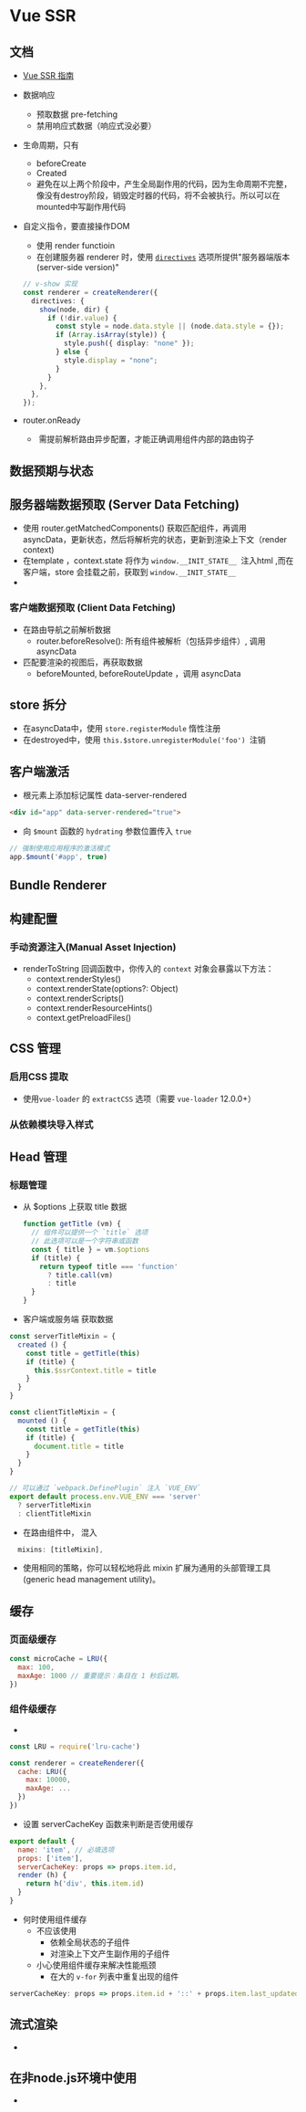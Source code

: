 # Vue SSR

## 文档 

* [Vue SSR 指南](https://ssr.vuejs.org/zh/#%E4%BB%80%E4%B9%88%E6%98%AF%E6%9C%8D%E5%8A%A1%E5%99%A8%E7%AB%AF%E6%B8%B2%E6%9F%93-ssr-%EF%BC%9F)



* 数据响应
  * 预取数据 pre-fetching
  * 禁用响应式数据（响应式没必要）

* 生命周期，只有
  * beforeCreate
  * Created
  * 避免在以上两个阶段中，产生全局副作用的代码，因为生命周期不完整，像没有destroy阶段，销毁定时器的代码，将不会被执行。所以可以在mounted中写副作用代码

* 自定义指令，要直接操作DOM

  * 使用 render functioin
  * 在创建服务器 renderer 时，使用 [`directives`](https://ssr.vuejs.org/zh/api/#directives) 选项所提供"服务器端版本(server-side version)"

  ```typescript
  // v-show 实现
  const renderer = createRenderer({
    directives: {
      show(node, dir) {
        if (!dir.value) {
          const style = node.data.style || (node.data.style = {});
          if (Array.isArray(style)) {
            style.push({ display: "none" });
          } else {
            style.display = "none";
          }
        }
      },
    },
  });
  ```

* router.onReady
  
  * ​	需提前解析路由异步配置，才能正确调用组件内部的路由钩子



## 数据预期与状态

## 服务器端数据预取 (Server Data Fetching)

*  使用 router.getMatchedComponents() 获取匹配组件，再调用 asyncData，更新状态，然后将解析完的状态，更新到渲染上下文（render context) 
* 在template ，context.state 将作为 `window.__INIT_STATE__ `注入html ,而在客户端，store 会挂载之前，获取到 `window.__INIT_STATE__ `
* 

### 客户端数据预取 (Client Data Fetching)



* 在路由导航之前解析数据
  * router.beforeResolve(): 所有组件被解析（包括异步组件）, 调用 asyncData
* 匹配要渲染的视图后，再获取数据
  * beforeMounted, beforeRouteUpdate ，调用 asyncData

## store 拆分

* 在asyncData中，使用 `store.registerModule` 惰性注册
* 在destroyed中，使用 `this.$store.unregisterModule('foo') `注销

## 客户端激活

* 根元素上添加标记属性 data-server-rendered

```html
<div id="app" data-server-rendered="true">
```

* 向 `$mount` 函数的 `hydrating` 参数位置传入 `true`

```js
// 强制使用应用程序的激活模式
app.$mount('#app', true)
```



## Bundle Renderer 

## 构建配置

### 手动资源注入(Manual Asset Injection)

* renderToString 回调函数中，你传入的 `context` 对象会暴露以下方法：
  * context.renderStyles()
  * context.renderState(options?: Object)
  * context.renderScripts()
  * context.renderResourceHints()
  * context.getPreloadFiles()

## CSS 管理

### 启用CSS 提取

* 使用`vue-loader` 的 `extractCSS` 选项（需要 `vue-loader` 12.0.0+）

### 从依赖模块导入样式

## Head 管理

### 标题管理

* 从 $options 上获取 title 数据

  ```js
  function getTitle (vm) {
    // 组件可以提供一个 `title` 选项
    // 此选项可以是一个字符串或函数
    const { title } = vm.$options
    if (title) {
      return typeof title === 'function'
        ? title.call(vm)
        : title
    }
  }
  ```

* 客户端或服务端 获取数据

```js
const serverTitleMixin = {
  created () {
    const title = getTitle(this)
    if (title) {
      this.$ssrContext.title = title
    }
  }
}

const clientTitleMixin = {
  mounted () {
    const title = getTitle(this)
    if (title) {
      document.title = title
    }
  }
}

// 可以通过 `webpack.DefinePlugin` 注入 `VUE_ENV`
export default process.env.VUE_ENV === 'server'
  ? serverTitleMixin
  : clientTitleMixin
```

* 在路由组件中， 混入

```js
  mixins: [titleMixin],
```

* 使用相同的策略，你可以轻松地将此 mixin 扩展为通用的头部管理工具 (generic head management utility)。

## 缓存

### 页面级缓存

```js
const microCache = LRU({
  max: 100,
  maxAge: 1000 // 重要提示：条目在 1 秒后过期。
})
```

### 组件级缓存

* 

```js
const LRU = require('lru-cache')

const renderer = createRenderer({
  cache: LRU({
    max: 10000,
    maxAge: ...
  })
})
```

* 设置 serverCacheKey 函数来判断是否使用缓存

```js
export default {
  name: 'item', // 必填选项
  props: ['item'],
  serverCacheKey: props => props.item.id,
  render (h) {
    return h('div', this.item.id)
  }
}
```

* 何时使用组件缓存
  * 不应该使用
    * 依赖全局状态的子组件
    * 对渲染上下文产生副作用的子组件
  * 小心使用组件缓存来解决性能瓶颈
    * 在大的 `v-for` 列表中重复出现的组件

```js
serverCacheKey: props => props.item.id + '::' + props.item.last_updated
```

## 流式渲染

* 

## 在非node.js环境中使用

* 

